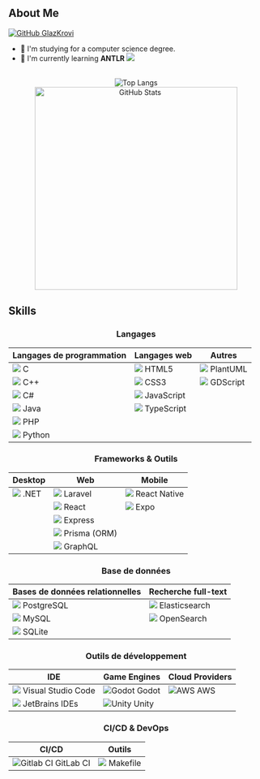 ## About Me

 <a href="https://github.com/GlazKrovi">
    <img src="https://img.shields.io/github/followers/GlazKrovi?label=follow&style=social" alt="GitHub GlazKrovi" />
</a>
  
- 🔭 I'm studying for a computer science degree.
- 🌱 I'm currently learning **ANTLR** ![](https://img.shields.io/badge/ANTLR-9DC3FF?style=flat&logo=antlr&logoColor=black)

<div align="center">
  <br />
  <img src="https://github-readme-stats.vercel.app/api/top-langs/?username=GlazKrovi&layout=compact&theme=dark&hide_border=true" alt="Top Langs" />
  <br />
  <img src="https://github-readme-stats.vercel.app/api?username=GlazKrovi&show_icons=true&theme=bear" width="400" alt="GitHub Stats" />
  <br />
</div>

## Skills

<div align="center">

### Langages

| Langages de programmation                                          | Langages web                                                      | Autres                                                                       |
| ------------------------------------------------------------------ | ----------------------------------------------------------------- | ---------------------------------------------------------------------------- |
| ![](https://api.iconify.design/devicon:c.svg) C                    | ![](https://api.iconify.design/devicon:html5-wordmark.svg) HTML5  | ![](https://api.iconify.design/vscode-icons:file-type-plantuml.svg) PlantUML |
| ![](https://api.iconify.design/devicon:cplusplus.svg) C++          | ![](https://api.iconify.design/devicon:css3-wordmark.svg) CSS3    | ![](https://api.iconify.design/vscode-icons:file-type-gdscript.svg) GDScript |
| ![](https://api.iconify.design/devicon:csharp.svg) C#              | ![](https://api.iconify.design/devicon:javascript.svg) JavaScript |                                                                              |
| ![](https://api.iconify.design/devicon:java-wordmark.svg) Java     | ![](https://api.iconify.design/devicon:typescript.svg) TypeScript |                                                                              |
| ![](https://api.iconify.design/devicon:php.svg) PHP                |                                                                   |                                                                              |
| ![](https://api.iconify.design/devicon:python-wordmark.svg) Python |                                                                   |                                                                              |

### Frameworks & Outils

| Desktop                                                     | Web                                                                      | Mobile                                                         |
| ----------------------------------------------------------- | ------------------------------------------------------------------------ | -------------------------------------------------------------- |
| ![](https://api.iconify.design/devicon:dotnetcore.svg) .NET | ![](https://api.iconify.design/devicon:laravel-wordmark.svg) Laravel     | ![](https://api.iconify.design/devicon:react.svg) React Native |
|                                                             | ![](https://api.iconify.design/devicon:react-wordmark.svg) React         | ![](https://api.iconify.design/logos:expo.svg) Expo            |
|                                                             | ![](https://api.iconify.design/devicon:express-wordmark.svg) Express     |                                                                |
|                                                             | ![](https://api.iconify.design/devicon:prisma-wordmark.svg) Prisma (ORM) |                                                                |
|                                                             | ![](https://api.iconify.design/logos:graphql.svg) GraphQL                |                                                                |

### Base de données

| Bases de données relationnelles                                            | Recherche full-text                                                   |
| -------------------------------------------------------------------------- | --------------------------------------------------------------------- |
| ![](https://api.iconify.design/devicon:postgresql-wordmark.svg) PostgreSQL | ![](https://api.iconify.design/logos:elasticsearch.svg) Elasticsearch |
| ![](https://api.iconify.design/devicon:mysql-wordmark.svg) MySQL           | ![](https://api.iconify.design/logos:opensearch.svg) OpenSearch       |
| ![](https://api.iconify.design/devicon:sqlite-wordmark.svg) SQLite         |                                                                       |

### Outils de développement

| IDE                                                                            | Game Engines                                               | Cloud Providers                                      |
| ------------------------------------------------------------------------------ | ---------------------------------------------------------- | ---------------------------------------------------- |
| ![](https://api.iconify.design/devicon:vscode-wordmark.svg) Visual Studio Code | ![Godot](https://api.iconify.design/logos:godot.svg) Godot | ![AWS](https://api.iconify.design/logos:aws.svg) AWS |
| ![](https://api.iconify.design/logos:jetbrains.svg) JetBrains IDEs             | ![Unity](https://api.iconify.design/logos:unity.svg) Unity |                                                      |

### CI/CD & DevOps

| CI/CD                                                               | Outils                                                        |
| ------------------------------------------------------------------- | ------------------------------------------------------------- |
| ![Gitlab CI](https://api.iconify.design/logos:gitlab.svg) GitLab CI | ![](https://api.iconify.design/devicon:makefile.svg) Makefile |

</div>

